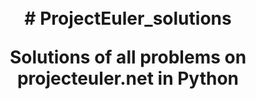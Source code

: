 <h1 align="center">
<br/>
# ProjectEuler_solutions
  
Solutions of all problems on projecteuler.net in Python
</h1>

